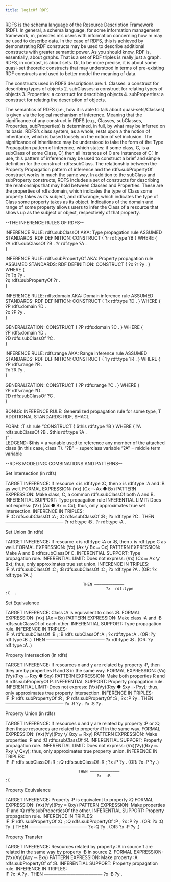 ```yaml
---
title: logicOf RDFS
---
```


RDFS is the schema language of the Resource Description Framework (RDF). In general, a schema language, for some information management framework, m, provides m’s users with information concerning how m may be used to describe data. In the case of RDFS, this is achieved by demonstrating RDF constructs may be used to describe additional constructs with greater semantic power. As you should know, RDF is, essentially, about graphs. That is a set of RDF triples is really just a graph. RDFS, in contrast, is about sets. Or, to be more precise, it is about some quasi-set theoretic constructs that may understood in terms of pre-existing RDF constructs and used to better model the meaning of data. 

The constructs used in RDFS descriptions are: 
    1. Classes: a construct for describing types of objects
    2. subClasses: a construct for relating types of objects
    3. Properties: a construct for describing objects
    4. subProperties: a construct for relating the description of objects.

The semantics of RDFS (i.e., how it is able to talk about quasi-sets/Classes) is given via the logical mechanism of inference. Meaning that the significance of any construct in RDFS (e.g., Classes, subClasses, Properties, subProperties) is determined, in full, by what may be inferred on its basis. RDFS’s class system, as a whole, rests upon a the notion of inheritance, which is based loosely on the notion of set inclusion. The significance of inheritance may be understood to take the form of the Type Propagation pattern of inference, which states: if some class, C, is a subClass of some Class, C’, then all instances of C are instances of C’. In use, this pattern of inference may be used to construct a brief and simple definition for the construct: rdfs:subClass. The relationship between the Property Propagation pattern of inference and the rdfs:subPropertyOf construct works in much the same way. In addition to the subClass and subProperty constructs, RDFS includes a set of constructs for describing the relationships that may hold between Classes and Properties. These are the properties of rdfs:domain, which indicates the type of Class some property takes as its subject, and rdfs:range, which indicates the type of Class some property takes as its object. Indications of the domain and range of some property allows users to infer the Class of a resource that shows up as the subject or object, respectively of that property.


--THE INFERENCE RULES OF RDFS--


INFERENCE RULE:				  rdfs:subClassOf
AKA:							      Type propagation rule
ASSUMED STANDARDS:		  RDF
DEFINITION:
								        CONSTRUCT	{	?r		rdf:type 			    ?B	} 
								        WHERE			{								
									          				?A		rdfs:subClassOf		?B	. 
									          				?r		rdf:type				  ?A	.	
									          			}			


INFERENCE RULE:				rdfs:subPropertyOf
AKA:							    Property propagation rule
ASSUMED STANDARDS:		RDF
DEFINITION:
								      CONSTRUCT	{	?x		?r 						        ?y	.	} 	
								      WHERE			{		
								        					?x		?q 						        ?y	.		
								        					?q		rdfs:subPropertyOf		?r	. 	
								         				}			


INFERENCE RULE:				rdfs:domain
AKA:							    Domain inference rule
ASSUMED STANDARDS:		RDF
DEFINITION:
								      CONSTRUCT	{	?x		rdf:type					?D	.	} 
								      WHERE			{		
								        					?P		rdfs:domain				?D	.	
								        					?x		?P						    ?y	. 	
								         				}			

GENERALIZATION:
							      	CONSTRUCT	{	?P		rdfs:domain				  ?C	.	} 
							      	WHERE			{		
								  	      				?P		rdfs:domain				  ?D	.	
								  	      				?D		rdfs:subClassOf			?C	. 	
									        			}			


INFERENCE RULE:				rdfs:range
AKA:				    			Range inference rule
ASSUMED STANDARDS:		RDF
DEFINITION:
								      CONSTRUCT	{	?y		rdf:type					?R	.	} 
								      WHERE			{		
								        					?P		rdfs:range				?R	.	
								        					?x		?R						  ?y	. 	
								        				}			

GENERALIZATION:
								      CONSTRUCT	{	?P		rdfs:range				?C	.	} 
								      WHERE			{		
													        ?P		rdfs:range				?D	.	
												        	?D		rdfs:subClassOf		?C	. 	
												        }			

BONUS:
INFERENCE RULE:				Generalized propagation rule for some type, T
ADDITIONAL STANDARDS:	 RDF, SHACL

FORM:
							      	:T	sh:rule	“CONSTRUCT	{	$this		rdf:type 			?B	} 
									              		WHERE			{
										                						?A			rdfs:subClassOf		?B	. 
										                						$this		rdf:type				  ?A	.	
											                				}”	.	
LEDGEND:
					      		$this = a variable used to reference any member of the attached class (in this case, class T).
					      		“?B” = superclass variable
					      		“?A” = middle term variable 


--RDFS MODELING: COMBINATIONS AND PATTERNS--

Set Intersection (in rdfs)

TARGET INFERENCE: 		  If resource x is rdf:type :C, then x is rdf:type :A and :B as well.
FORMAL EXPRESSION:		  (∀x) (Cx ⥰ Ax ● Bx)
PATTERN EXPRESSION:		  Make class, C, a common rdfs:subClassOf both A and B.
INFERENTIAL SUPPORT:	  Type propagation rule
INFERENTIAL LIMIT:			Does not express: (∀x) (Ax ● Bx ⥰ Cx); thus, only approximates true set intersection.
INFERENCE IN TRIPLES:					
							          IF	:C 	rdfs:subClassOf 	:A	;
							      		:C 	rdfs:subClassOf     	:B	;
							      		?x 	rdf:type 			        ?C	.
						          	THEN —————————————
							      		?r	rdf:type		        	:B	.
							      		?r	rdf:type		        	:A	.	


Set Union (in rdfs)

TARGET INFERENCE: 		  If resource x is rdf:type :A or :B, then x is rdf:type C as well.
FORMAL EXPRESSION:		  (∀x) (Ax ⋁ Bx ⥰ Cx)
PATTERN EXPRESSION:		  Make A and B rdfs:subClassOf C.
INFERENTIAL SUPPORT:	  Type propagation rule.
INFERENTIAL LIMIT:			Does not express: (∀x) (Cx ⥰ Ax ⋁ Bx); thus, only approximates true set union.
INFERENCE IN TRIPLES:					
							          IF		:A	rdfs:subClassOf 	:C	;
									            :B 	rdfs:subClassOf 	:C	;
								            	?x 	rdf:type 			    ?A	.	(OR: ?x 	rdf:type ?A	.)
									
							          THEN —————————————
								            	?x	rdf:type			    :C	.	


Set Equivalence 

TARGET INFERENCE: 		Class :A is equivalent to class :B.
FORMAL EXPRESSION:		(∀x) (Ax ≡ Bx)
PATTERN EXPRESSION:		Make class :A and :B rdfs:subClassOf of each other.
INFERENTIAL SUPPORT:	Type propagation rule.
INFERENCE IN TRIPLES:					
							        IF		:A	rdfs:subClassOf 	:B	;
								          	:B 	rdfs:subClassOf 	:A	;
								          	?x 	rdf:type 		    	:A	.	(OR: ?y 	rdf:type :B	.)
							        THEN —————————————
									          ?x	rdf:type				  :B	. 	(OR: ?y 	rdf:type :A	.)


Property Intersection (in rdfs)

TARGET INFERENCE: 		If resources x and y are related by property :P, then they are by properties R and S in the same way.
FORMAL EXPRESSION:		(∀x)(∀y)(Pxy ⥰ Rxy ● Sxy)
PATTERN EXPRESSION:		Make both properties R and S rdfs:subProperyOf P.
INFERENTIAL SUPPORT:	Property propagation rule.
INFERENTIAL LIMIT:		Does not express: (∀x)(∀y)(Rxy ● Sxy ⥰ Pxy); thus, only approximates true property intersection.
INFERENCE IN TRIPLES:					
						        	IF		:P	rdfs:subPropertyOf 	:R	;
								          	:P 	rdfs:subPropertyOf 	:S	;
								          	?x 	:P 						      ?y	.
							        THEN —————————————
								          	?x	:R					      	?y	.
								          	?x	:S						      ?y	.	


Property Union (in rdfs)

TARGET INFERENCE: 		If resources x and y are related by property :P or :Q, then those resources are related to property :R in the same way.
FORMAL EXPRESSION:		(∀x)(∀y)(Pxy ⋁ Qxy ⥰ Rxy)
PATTERN EXPRESSION:		Make properties :P and :Q  rdfs:subClassOf  :R.
INFERENTIAL SUPPORT:	Property propagation rule.
INFERENTIAL LIMIT:		Does not express: (∀x)(∀y)(Rxy ⥰ Pxy ⋁ Qxy); thus, only approximates true property union.
INFERENCE IN TRIPLES:					
							        IF		:P	rdfs:subClassOf 	:R	;
								          	:Q 	rdfs:subClassOf 	:R	;
								          	?x 	:P 					      ?y	.	(OR: ?x 	:P ?y	.)
									
							        THEN —————————————
								          	?x	:R					      :C	.

Property Equivalence

TARGET INFERENCE: 		Property :P is equivalent to property :Q
FORMAL EXPRESSION:		(∀x)(∀y)(Pxy ≡ Qxy)
PATTERN EXPRESSION:		Make properties :P and :Q rdfs:subPropertiesOf the other.
INFERENTIAL SUPPORT:	Property propagation rule.
INFERENCE IN TRIPLES:					
							        IF		:P	rdfs:subPropertyOf 	:Q	;
							          		:Q 	rdfs:subPropertyOf 	:P	;
								          	?x 	:P					      	?y	.	(OR: ?x :Q ?y	.)
									    THEN —————————————
								          	?x	:Q					      	?y	. (OR: ?x :P ?y	.)


Property Transfer

TARGET INFERENCE: 		Resources related by property :A in source 1 are related in the same way by property :B in source 2.
FORMAL EXPRESSION:		(∀x)(∀y)(Axy ⥰ Bxy)
PATTERN EXPRESSION:		Make property :A rdfs:subPropertyOf of :B.
INFERENTIAL SUPPORT:	Property propagation rule.
INFERENCE IN TRIPLES:			
							        IF		?x	:A 	?y	.
							        THEN —————————————
								          	?x	:B	?y	.


